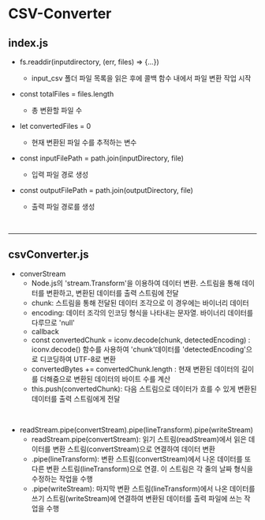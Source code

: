 # CSV-Converter

## index.js

- fs.readdir(inputdirectory, (err, files) => {...})

  - input_csv 폴더 파일 목록을 읽은 후에 콜백 함수 내에서 파일 변환 작업 시작
    <br/>

- const totalFiles = files.length

  - 총 변환할 파일 수
    <br/>

- let convertedFiles = 0

  - 현재 변환된 파일 수를 추적하는 변수
    <br/>

- const inputFilePath = path.join(inputDirectory, file)

  - 입력 파일 경로 생성
    <br/>

- const outputFilePath = path.join(outputDirectory, file)
  - 출력 파일 경로를 생성

<br/>
<hr/>

## csvConverter.js

- converStream
  - Node.js의 'stream.Transform'을 이용하여 데이터 변환. 스트림을 통해 데이터를 변환하고, 변환된 데이터를 출력 스트림에 전달
  - chunk: 스트림을 통해 전달된 데이터 조각으로 이 경우에는 바이너리 데이터
  - encoding: 데이터 조각의 인코딩 형식을 나타내는 문자열. 바이너리 데이터를 다루므로 'null'
  - callback
  - const convertedChunk = iconv.decode(chunk, detectedEncoding) : iconv.decode() 함수를 사용하여 'chunk'데이터를 'detectedEncoding'으로 디코딩하여 UTF-8로 변환
  - convertedBytes += convertedChunk.length : 현재 변환된 데이터의 길이를 더해줌으로 변환된 데이터의 바이트 수를 계산
  - this.push(convertedChunk): 다음 스트림으로 데이터가 흐를 수 있게 변환된 데이터를 출력 스트림에게 전달

<br/>

- readStream.pipe(convertStream).pipe(lineTransform).pipe(writeStream)
  - readStream.pipe(convertStream): 읽기 스트림(readStream)에서 읽은 데이터를 변환 스트림(convertStream)으로 연결하여 데이터 변환
  - .pipe(lineTransform): 변환 스트림(convertStream)에서 나온 데이터를 또 다른 변환 스트림(lineTransform)으로 연결. 이 스트림은 각 줄의 날짜 형식을 수정하는 작업을 수행
  - .pipe(writeStream): 마지막 변환 스트림(lineTransform)에서 나온 데이터를 쓰기 스트림(writeStream)에 연결하여 변환된 데이터를 출력 파일에 쓰는 작업을 수행
